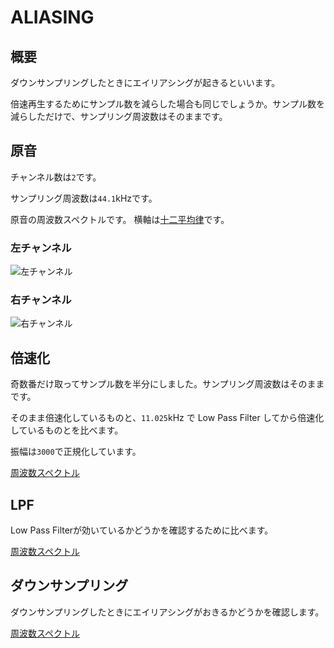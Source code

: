 ALIASING
========

概要
----

ダウンサンプリングしたときにエイリアシングが起きるといいます。

倍速再生するためにサンプル数を減らした場合も同じでしょうか。サンプル数を減らしただけで、サンプリング周波数はそのままです。

原音
----

チャンネル数は`2`です。

サンプリング周波数は`44.1`kHzです。

原音の周波数スペクトルです。 横軸は[十二平均律](http://ja.wikipedia.org/wiki/平均律)です。

### 左チャンネル

![左チャンネル](http://purasi-bo.me/image/aliasing/base.d/left.gif)

### 右チャンネル

![右チャンネル](http://purasi-bo.me/image/aliasing/base.d/right.gif)

倍速化
------

奇数番だけ取ってサンプル数を半分にしました。サンプリング周波数はそのままです。

そのまま倍速化しているものと、`11.025`kHz で Low Pass Filter してから倍速化しているものとを比べます。

振幅は`3000`で正規化しています。

[周波数スペクトル](speed_up.md)

LPF
---

Low Pass Filterが効いているかどうかを確認するために比べます。

[周波数スペクトル](lpf.md)

ダウンサンプリング
------------------

ダウンサンプリングしたときにエイリアシングがおきるかどうかを確認します。

[周波数スペクトル](down_sampling.md)
